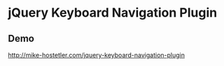 # jQuery Keyboard Navigation Plugin

## Demo

<a href="http://mike-hostetler.com/jquery-keyboard-navigation-plugin">http://mike-hostetler.com/jquery-keyboard-navigation-plugin</a>


